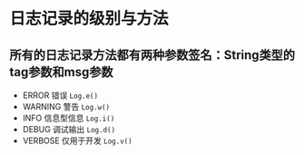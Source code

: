 # 日志记录的级别与方法
## 所有的日志记录方法都有两种参数签名：String类型的tag参数和msg参数
* ERROR   错误   `Log.e()`
* WARNING   警告   `Log.w()`
* INFO   信息型信息  `Log.i()`
* DEBUG   调试输出   `Log.d()`
* VERBOSE   仅用于开发   `Log.v()`
